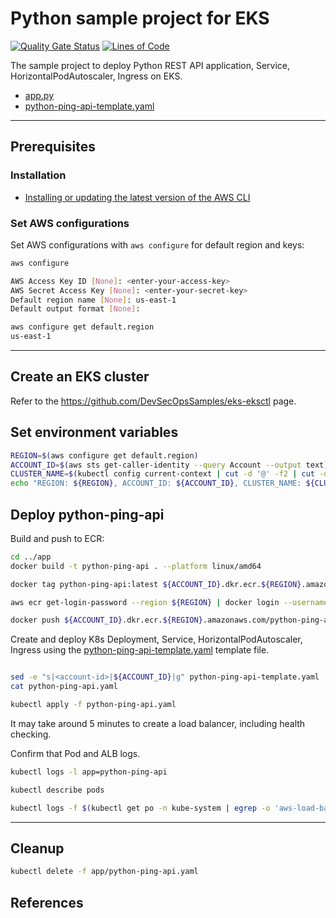 # Python sample project for EKS

[![Quality Gate Status](https://sonarcloud.io/api/project_badges/measure?project=DevSecOpsSamples_eks-python-api&metric=alert_status)](https://sonarcloud.io/summary/new_code?id=DevSecOpsSamples_eks-python-api) [![Lines of Code](https://sonarcloud.io/api/project_badges/measure?project=DevSecOpsSamples_eks-python-api&metric=ncloc)](https://sonarcloud.io/summary/new_code?id=DevSecOpsSamples_eks-python-api)

The sample project to deploy Python REST API application, Service, HorizontalPodAutoscaler, Ingress on EKS.

- [app.py](app/app.py)
- [python-ping-api-template.yaml](app/python-ping-api-template.yaml)

---

## Prerequisites

### Installation

- [Installing or updating the latest version of the AWS CLI](https://docs.aws.amazon.com/cli/latest/userguide/getting-started-install.html)

### Set AWS configurations

Set AWS configurations with `aws configure` for default region and keys:

```bash
aws configure
```

```bash
AWS Access Key ID [None]: <enter-your-access-key>
AWS Secret Access Key [None]: <enter-your-secret-key>
Default region name [None]: us-east-1
Default output format [None]: 
```

```bash
aws configure get default.region
us-east-1
```

---

## Create an EKS cluster

Refer to the https://github.com/DevSecOpsSamples/eks-eksctl page.

## Set environment variables

```bash
REGION=$(aws configure get default.region)
ACCOUNT_ID=$(aws sts get-caller-identity --query Account --output text)
CLUSTER_NAME=$(kubectl config current-context | cut -d '@' -f2 | cut -d '.' -f1)
echo "REGION: ${REGION}, ACCOUNT_ID: ${ACCOUNT_ID}, CLUSTER_NAME: ${CLUSTER_NAME}"
```

## Deploy python-ping-api

Build and push to ECR:

```bash
cd ../app
docker build -t python-ping-api . --platform linux/amd64

docker tag python-ping-api:latest ${ACCOUNT_ID}.dkr.ecr.${REGION}.amazonaws.com/python-ping-api:latest

aws ecr get-login-password --region ${REGION} | docker login --username AWS --password-stdin ${ACCOUNT_ID}.dkr.ecr.${REGION}.amazonaws.com

docker push ${ACCOUNT_ID}.dkr.ecr.${REGION}.amazonaws.com/python-ping-api:latest
```

Create and deploy K8s Deployment, Service, HorizontalPodAutoscaler, Ingress using the [python-ping-api-template.yaml](app/python-ping-api-template.yaml) template file.

```bash

sed -e "s|<account-id>|${ACCOUNT_ID}|g" python-ping-api-template.yaml | sed -e "s|<region>|${REGION}|g" > python-ping-api.yaml
cat python-ping-api.yaml

kubectl apply -f python-ping-api.yaml
```

It may take around 5 minutes to create a load balancer, including health checking.

Confirm that Pod and ALB logs.

```bash
kubectl logs -l app=python-ping-api

kubectl describe pods

kubectl logs -f $(kubectl get po -n kube-system | egrep -o 'aws-load-balancer-controller-[A-Za-z0-9-]+') -n kube-system
```

---

## Cleanup

```bash
kubectl delete -f app/python-ping-api.yaml

```

## References

